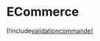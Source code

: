 # ECommerce

[!include[validationcommande](ecommerce.validationcommande.autogen.md)]



















































